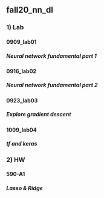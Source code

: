 ## fall20_nn_dl

### 1) Lab
#### 0909_lab01
##### Neural network fundamental part 1
#### 0916_lab02
##### Neural network fundamental part 2
#### 0923_lab03
##### Explore gradient descent
#### 1009_lab04
##### tf and keras

### 2) HW
#### 590-A1
##### Lasso & Ridge
